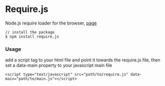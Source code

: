 Require.js
=======

Node.js require loader for the browser, [page](http://nathanfaucett.github.io/require.js/)

```
// install the package
$ npm install require.js
```


### Usage
add a script tag to your html file and point it towards the require.js file, then set a data-main property to your javascript main file
```
<script type="text/javascript" src="path/to/require.js" data-main="path/to/main.js"></script>
```